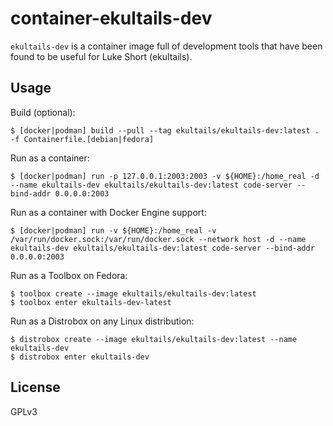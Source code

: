 # container-ekultails-dev

`ekultails-dev` is a container image full of development tools that have been found to be useful for Luke Short (ekultails).

## Usage

Build (optional):

```
$ [docker|podman] build --pull --tag ekultails/ekultails-dev:latest . -f Containerfile.[debian|fedora]
```

Run as a container:

```
$ [docker|podman] run -p 127.0.0.1:2003:2003 -v ${HOME}:/home_real -d --name ekultails-dev ekultails/ekultails-dev:latest code-server --bind-addr 0.0.0.0:2003
```

Run as a container with Docker Engine support:

```
$ [docker|podman] run -v ${HOME}:/home_real -v /var/run/docker.sock:/var/run/docker.sock --network host -d --name ekultails-dev ekultails/ekultails-dev:latest code-server --bind-addr 0.0.0.0:2003
```

Run as a Toolbox on Fedora:

```
$ toolbox create --image ekultails/ekultails-dev:latest
$ toolbox enter ekultails-dev-latest
```

Run as a Distrobox on any Linux distribution:

```
$ distrobox create --image ekultails/ekultails-dev:latest --name ekultails-dev
$ distrobox enter ekultails-dev
```

## License

GPLv3
